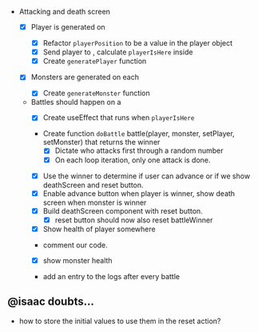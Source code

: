 - Attacking and death screen

  - [x] Player is generated on <Game>

    - [x] Refactor `playerPosition` to be a value in the player object
    - [x] Send player to <Tile>, calculate `playerIsHere` inside <Tile>
    - [x] Create `generatePlayer` function

  - [x] Monsters are generated on each <Tile>
    - [x] Create `generateMonster` function
  - Battles should happen on a <Tile>
    - [x] Create useEffect that runs when `playerIsHere`
    - Create function `doBattle` battle(player, monster, setPlayer, setMonster) that returns the winner
      - [x] Dictate who attacks first through a random number
      - [x] On each loop iteration, only one attack is done.
    - [x] Use the winner to determine if user can advance or if we show deathScreen and reset button.
    - [x] Enable advance button when player is winner, show death screen when monster is winner
    - [x] Build deathScreen component with reset button.
      - [x] reset button should now also reset battleWinner
    - [x] Show health of player somewhere
    - comment our code.
    - [x] show monster health
    - add an entry to the logs after every battle

## @isaac doubts...

- how to store the initial values to use them in the reset action?
